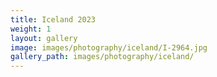 ```yaml
---
title: Iceland 2023
weight: 1
layout: gallery
image: images/photography/iceland/I-2964.jpg
gallery_path: images/photography/iceland/
---
```

